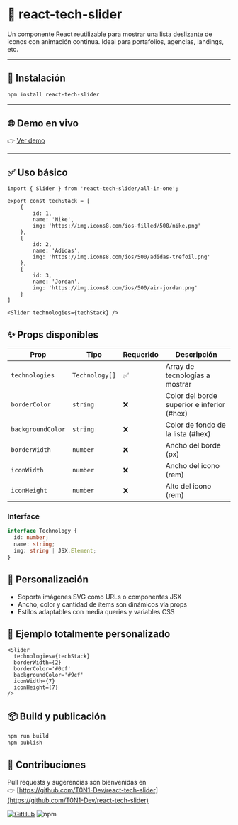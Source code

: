 # 📛 react-tech-slider

Un componente React reutilizable para mostrar una lista deslizante de iconos con animación continua. Ideal para portafolios, agencias, landings, etc.

---

## 🚀 Instalación

```bash
npm install react-tech-slider
```
---

## 🌐 Demo en vivo

👉 [Ver demo](https://stackblitz.com)

---

## ✅ Uso básico

```tsx
import { Slider } from 'react-tech-slider/all-in-one';

export const techStack = [
    {
        id: 1,
        name: 'Nike',
        img: 'https://img.icons8.com/ios-filled/500/nike.png'
    },
    {
        id: 2,
        name: 'Adidas',
        img: 'https://img.icons8.com/ios/500/adidas-trefoil.png'
    },
    {
        id: 3,
        name: 'Jordan',
        img: 'https://img.icons8.com/ios/500/air-jordan.png'
    }
]

<Slider technologies={techStack} />
```

## ✨ Props disponibles

| Prop | Tipo | Requerido | Descripción |
|------|------|-----------|-------------|
| `technologies` | `Technology[]` | ✅ | Array de tecnologías a mostrar |
| `borderColor` | `string` | ❌ | Color del borde superior e inferior (#hex) |
| `backgroundColor` | `string` | ❌ | Color de fondo de la lista (#hex) |
| `borderWidth` | `number` | ❌ | Ancho del borde (px) |
| `iconWidth` | `number` | ❌ | Ancho del icono (rem) |
| `iconHeight` | `number` | ❌ | Alto del icono (rem) |

### Interface

```typescript
interface Technology {
  id: number;
  name: string;
  img: string | JSX.Element;
}
```

## 🎨 Personalización

- Soporta imágenes SVG como URLs o componentes JSX
- Ancho, color y cantidad de ítems son dinámicos vía props
- Estilos adaptables con media queries y variables CSS

## 🧪 Ejemplo totalmente personalizado

```tsx
<Slider 
  technologies={techStack} 
  borderWidth={2} 
  borderColor='#0cf' 
  backgroundColor='#9cf' 
  iconWidth={7} 
  iconHeight={7} 
/>
```

## 📦 Build y publicación

```bash
npm run build
npm publish
```

## 🤝 Contribuciones

Pull requests y sugerencias son bienvenidas en  
👉 [https://github.com/T0N1-Dev/react-tech-slider](https://github.com/T0N1-Dev/react-tech-slider)


[![GitHub](https://img.shields.io/badge/GitHub-Repo-black?logo=github)](https://github.com/T0N1-Dev/react-tech-slider)
![npm](https://img.shields.io/npm/v/react-tech-slider)


